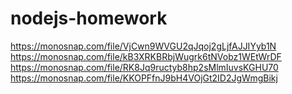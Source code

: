 # nodejs-homework

https://monosnap.com/file/VjCwn9WVGU2qJqoj2gLjfAJJIYyb1N
https://monosnap.com/file/kB3XRKBRbjWugrk6tNVobz1WEtWrDF
https://monosnap.com/file/RK8Jq9ructyb8hp2sMlmIuvsKGHU70
https://monosnap.com/file/KKOPFfnJ9bH4VOjGt2ID2JgWmgBikj